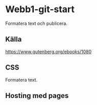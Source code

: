 # Webb1-git-start

Formatera text och publicera.

## Källa

https://www.gutenberg.org/ebooks/1080

## CSS

Formatera text.

## Hosting med pages
